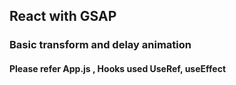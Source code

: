 ## React with GSAP 
### Basic transform and delay animation
#### Please refer App.js , Hooks used UseRef, useEffect 